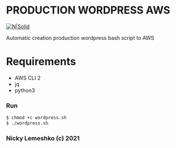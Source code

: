 # PRODUCTION WORDPRESS AWS

[![N|Solid](https://mdsn.tk/favicon.png)](https://mdsn.tk)


Automatic creation production wordpress bash script to AWS

# Requirements

  - AWS CLI 2
  - jq
  - python3


### Run



```sh
$ chmod +c wordpress.sh
$ ./wordpress.sh
```

### Nicky Lemeshko (c) 2021
